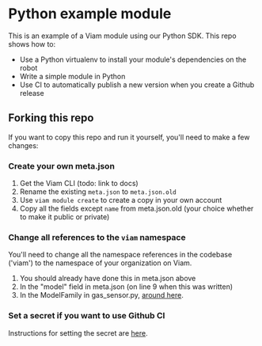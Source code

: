 # Python example module

This is an example of a Viam module using our Python SDK. This repo shows how to:

- Use a Python virtualenv to install your module's dependencies on the robot
- Write a simple module in Python
- Use CI to automatically publish a new version when you create a Github release

## Forking this repo

If you want to copy this repo and run it yourself, you'll need to make a few changes:

### Create your own meta.json

1. Get the Viam CLI (todo: link to docs)
1. Rename the existing `meta.json` to `meta.json.old`
1. Use `viam module create` to create a copy in your own account
1. Copy all the fields except `name` from meta.json.old (your choice whether to make it public or private)

### Change all references to the `viam` namespace

You'll need to change all the namespace references in the codebase ('viam') to the namespace of your organization on Viam.

1. You should already have done this in meta.json above
1. In the "model" field in meta.json (on line 9 when this was written)
1. In the ModelFamily in gas_sensor.py, [around here](src/enviro_sensor.py#L13).

### Set a secret if you want to use Github CI

Instructions for setting the secret are [here](https://github.com/viamrobotics/upload-module#setting-cli-config-secret).
